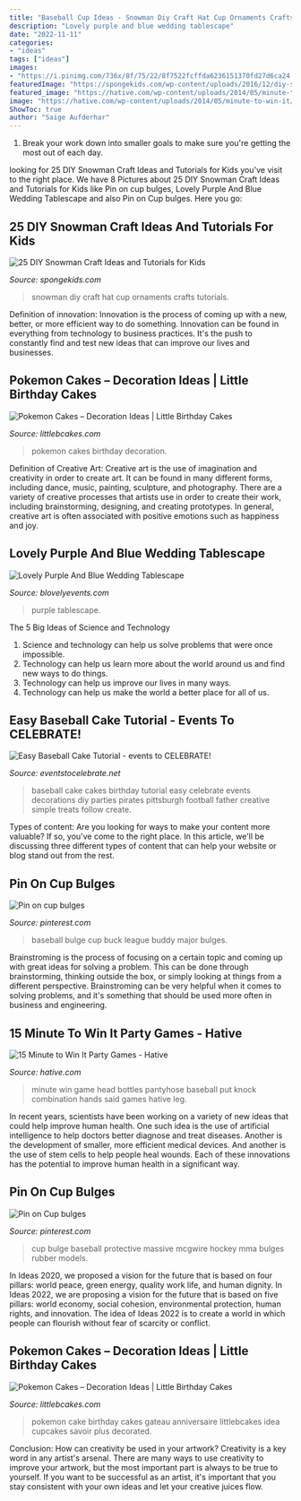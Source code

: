 ```yaml
---
title: "Baseball Cup Ideas - Snowman Diy Craft Hat Cup Ornaments Crafts Tutorials"
description: "Lovely purple and blue wedding tablescape"
date: "2022-11-11"
categories:
- "ideas"
tags: ["ideas"]
images:
- "https://i.pinimg.com/736x/8f/75/22/8f7522fcffda6236151370fd27d6ca24.jpg"
featuredImage: "https://spongekids.com/wp-content/uploads/2016/12/diy-snowman/10-diy-snowman-crafts-for-kids.jpg"
featured_image: "https://hative.com/wp-content/uploads/2014/05/minute-to-win-it/15-minute-to-win-it-party-game.jpg"
image: "https://hative.com/wp-content/uploads/2014/05/minute-to-win-it/15-minute-to-win-it-party-game.jpg"
ShowToc: true
author: "Saige Aufderhar"
---
```



1. Break your work down into smaller goals to make sure you're getting the most out of each day. 

	

		
looking for 25 DIY Snowman Craft Ideas and Tutorials for Kids you've visit to the right place. We have 8 Pictures about 25 DIY Snowman Craft Ideas and Tutorials for Kids like Pin on cup bulges, Lovely Purple And Blue Wedding Tablescape and also Pin on Cup bulges. Here you go:
		
    
## 25 DIY Snowman Craft Ideas And Tutorials For Kids

<img loading=lazy src="https://spongekids.com/wp-content/uploads/2016/12/diy-snowman/10-diy-snowman-crafts-for-kids.jpg" onerror="this.onerror=null;this.src='https://tse4.mm.bing.net/th?id=OIP.cpvIcsQeGBpE2D3VsARzDgHaNJ&amp;pid=15.1';" alt="25 DIY Snowman Craft Ideas and Tutorials for Kids">

_Source: spongekids.com_

>snowman diy craft hat cup ornaments crafts tutorials. 

	

Definition of innovation:
Innovation is the process of coming up with a new, better, or more efficient way to do something. Innovation can be found in everything from technology to business practices. It's the push to constantly find and test new ideas that can improve our lives and businesses.

    
## Pokemon Cakes – Decoration Ideas | Little Birthday Cakes

<img loading=lazy src="http://www.littlebcakes.com/wp-content/uploads/2013/08/Pokemon-Cakes-Images.jpg" onerror="this.onerror=null;this.src='https://tse3.mm.bing.net/th?id=OIP.BRVTYVH8mUUZH8e3F-PC1AHaHC&amp;pid=15.1';" alt="Pokemon Cakes – Decoration Ideas | Little Birthday Cakes">

_Source: littlebcakes.com_

>pokemon cakes birthday decoration. 

	

Definition of Creative Art:
Creative art is the use of imagination and creativity in order to create art. It can be found in many different forms, including dance, music, painting, sculpture, and photography. There are a variety of creative processes that artists use in order to create their work, including brainstorming, designing, and creating prototypes. In general, creative art is often associated with positive emotions such as happiness and joy.

    
## Lovely Purple And Blue Wedding Tablescape

<img loading=lazy src="https://www.blovelyevents.com/wp-content/uploads/2013/10/Purple-And-Blue-Tablescape.jpg" onerror="this.onerror=null;this.src='https://tse2.mm.bing.net/th?id=OIP.c35Tv1SRgLBMgC-iEUM8tAHaLH&amp;pid=15.1';" alt="Lovely Purple And Blue Wedding Tablescape">

_Source: blovelyevents.com_

>purple tablescape. 

	

The 5 Big Ideas of Science and Technology
1. Science and technology can help us solve problems that were once impossible.
2. Technology can help us learn more about the world around us and find new ways to do things.
3. Technology can help us improve our lives in many ways.
4. Technology can help us make the world a better place for all of us.

    
## Easy Baseball Cake Tutorial - Events To CELEBRATE!

<img loading=lazy src="https://eventstocelebrate.net/wp-content/uploads/2015/10/IMG_2063.jpg" onerror="this.onerror=null;this.src='https://tse1.mm.bing.net/th?id=OIP.7oOyUO0R2KxU1rrxAPnofgHaE8&amp;pid=15.1';" alt="Easy Baseball Cake Tutorial - events to CELEBRATE!">

_Source: eventstocelebrate.net_

>baseball cake cakes birthday tutorial easy celebrate events decorations diy parties pirates pittsburgh football father creative simple treats follow create. 

	

Types of content:
Are you looking for ways to make your content more valuable? If so, you've come to the right place. In this article, we'll be discussing three different types of content that can help your website or blog stand out from the rest.

    
## Pin On Cup Bulges

<img loading=lazy src="https://i.pinimg.com/736x/8f/75/22/8f7522fcffda6236151370fd27d6ca24.jpg" onerror="this.onerror=null;this.src='https://tse3.mm.bing.net/th?id=OIP.vuNsnb57y08IGk7ueO2BFAAAAA&amp;pid=15.1';" alt="Pin on cup bulges">

_Source: pinterest.com_

>baseball bulge cup buck league buddy major bulges. 

	

Brainstroming is the process of focusing on a certain topic and coming up with great ideas for solving a problem. This can be done through brainstorming, thinking outside the box, or simply looking at things from a different perspective. Brainstroming can be very helpful when it comes to solving problems, and it's something that should be used more often in business and engineering.

    
## 15 Minute To Win It Party Games - Hative

<img loading=lazy src="https://hative.com/wp-content/uploads/2014/05/minute-to-win-it/15-minute-to-win-it-party-game.jpg" onerror="this.onerror=null;this.src='https://tse2.mm.bing.net/th?id=OIP.q5oSoHgJizCiVQ0oHkASCgHaJ4&amp;pid=15.1';" alt="15 Minute to Win It Party Games - Hative">

_Source: hative.com_

>minute win game head bottles pantyhose baseball put knock combination hands said games hative leg. 

	

In recent years, scientists have been working on a variety of new ideas that could help improve human health. One such idea is the use of artificial intelligence to help doctors better diagnose and treat diseases. Another is the development of smaller, more efficient medical devices. And another is the use of stem cells to help people heal wounds. Each of these innovations has the potential to improve human health in a significant way.

    
## Pin On Cup Bulges

<img loading=lazy src="https://i.pinimg.com/736x/f6/17/44/f617440d77f1a45d9e0bc9181943fb46.jpg" onerror="this.onerror=null;this.src='https://tse1.mm.bing.net/th?id=OIP.PuPymd8zhUAqpawd6i6xGAAAAA&amp;pid=15.1';" alt="Pin on Cup bulges">

_Source: pinterest.com_

>cup bulge baseball protective massive mcgwire hockey mma bulges rubber models. 

	

In Ideas 2020, we proposed a vision for the future that is based on four pillars: world peace, green energy, quality work life, and human dignity. In Ideas 2022, we are proposing a vision for the future that is based on five pillars: world economy, social cohesion, environmental protection, human rights, and innovation. The idea of Ideas 2022 is to create a world in which people can flourish without fear of scarcity or conflict.

    
## Pokemon Cakes – Decoration Ideas | Little Birthday Cakes

<img loading=lazy src="http://www.littlebcakes.com/wp-content/uploads/2013/08/Pokemon-Birthday-Cake.jpg" onerror="this.onerror=null;this.src='https://tse2.mm.bing.net/th?id=OIP.CvohqizPNZkOMhBL7TmjdQHaFj&amp;pid=15.1';" alt="Pokemon Cakes – Decoration Ideas | Little Birthday Cakes">

_Source: littlebcakes.com_

>pokemon cake birthday cakes gateau anniversaire littlebcakes idea cupcakes savoir plus decorated. 

	

Conclusion: How can creativity be used in your artwork?
Creativity is a key word in any artist's arsenal. There are many ways to use creativity to improve your artwork, but the most important part is always to be true to yourself. If you want to be successful as an artist, it's important that you stay consistent with your own ideas and let your creative juices flow.

